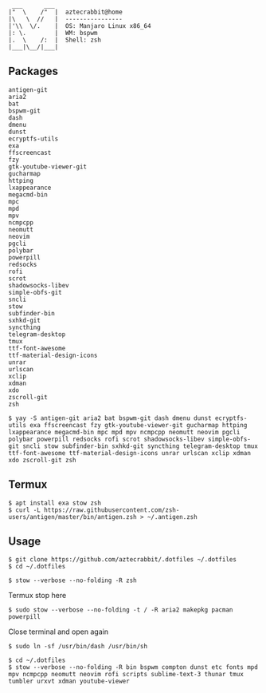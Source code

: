     ___      ___
    |"  \    /"  |  aztecrabbit@home
    |\   \  //   |  ----------------
    |'\\  \/.    |  OS: Manjaro Linux x86_64
    |: \.        |  WM: bspwm
    |.  \    /:  |  Shell: zsh
    |___|\__/|___|


Packages
--------

    antigen-git
    aria2
    bat
    bspwm-git
    dash
    dmenu
    dunst
    ecryptfs-utils
    exa
    ffscreencast
    fzy
    gtk-youtube-viewer-git
    gucharmap
    httping
    lxappearance
    megacmd-bin
    mpc
    mpd
    mpv
    ncmpcpp
    neomutt
    neovim
    pgcli
    polybar
    powerpill
    redsocks
    rofi
    scrot
    shadowsocks-libev
    simple-obfs-git
    sncli
    stow
    subfinder-bin
    sxhkd-git
    syncthing
    telegram-desktop
    tmux
    ttf-font-awesome
    ttf-material-design-icons
    unrar
    urlscan
    xclip
    xdman
    xdo
    zscroll-git
    zsh

<!-- -->

    $ yay -S antigen-git aria2 bat bspwm-git dash dmenu dunst ecryptfs-utils exa ffscreencast fzy gtk-youtube-viewer-git gucharmap httping lxappearance megacmd-bin mpc mpd mpv ncmpcpp neomutt neovim pgcli polybar powerpill redsocks rofi scrot shadowsocks-libev simple-obfs-git sncli stow subfinder-bin sxhkd-git syncthing telegram-desktop tmux ttf-font-awesome ttf-material-design-icons unrar urlscan xclip xdman xdo zscroll-git zsh


Termux
------

    $ apt install exa stow zsh
    $ curl -L https://raw.githubusercontent.com/zsh-users/antigen/master/bin/antigen.zsh > ~/.antigen.zsh


Usage
-----

    $ git clone https://github.com/aztecrabbit/.dotfiles ~/.dotfiles
    $ cd ~/.dotfiles

    $ stow --verbose --no-folding -R zsh

Termux stop here

    $ sudo stow --verbose --no-folding -t / -R aria2 makepkg pacman powerpill

Close terminal and open again

    $ sudo ln -sf /usr/bin/dash /usr/bin/sh

    $ cd ~/.dotfiles
    $ stow --verbose --no-folding -R bin bspwm compton dunst etc fonts mpd mpv ncmpcpp neomutt neovim rofi scripts sublime-text-3 thunar tmux tumbler urxvt xdman youtube-viewer
